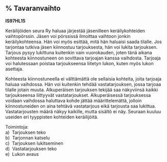 % Tavaranvaihto
---------

**IS97HL15**

Keräilijöiden seura Ry haluaa järjestää jäsenilleen keräilykohteiden
vaihtopörssin. Jäsen voi pörssissä ilmoittaa vaihtoon jonkin
keräilykohteensa. Hän voi myös esittää, mitä hän haluaisi saada tilalle.
Jos tarjontaa tutkiva jäsen kiinnostuu tarjouksesta, hän voi lukita
tarjouksen. Tarjous pysyy lukittuna kuitenkin vain vuorokauden, joten
tänä aikana kohteesta kiinnostuneen on sovittava tarjoajan kanssa
vaihdosta. Tarjoaja voi halutessaan poistaa tarjoukseensa liitetyn
lukon, kuten myös lukon asettaja.

Kohteesta kiinnostuneella ei välttämättä ole sellaisia kohteita, joita
tarjoaja haluaa vaihdossa. Hän voi kuitenkin tehdää vastatarjouksen,
jossa tarjoaa tilalle jotain muuta. Alkuperäisen tarjouksen tekijää saa
näkyviinsä kaikki tarjoukseensa liittyyvät vastatarjoukset.
Alkuperäisessä tarjouksessa voidaan vaihdossa haluttava kohde jättää
määrittelemättä, jolloin kiinnostuneiden on aina tehtävä vastatarjous
eikä tarjousta saa lukittua. Vastatarjousten määrä näkyy kaikille, mutta
sisältö ei näy. Seuraan kuuluu useiden eri tyyppisten kohteiden
keräilijöitä.

Toimintoja: \
a)  Tarjouksen teko \
b)  Tarjonnan katselu \
c)  Tarjouksen lukitseminen \
d)  Vastatarjouksen teko \
e)  Lukon avaus \
 
